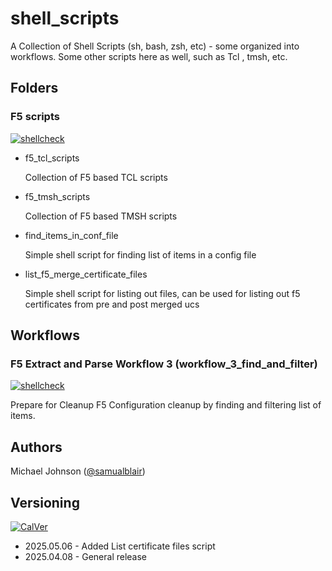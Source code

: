 # shell_scripts

A Collection of Shell Scripts (sh, bash, zsh, etc) - some organized into workflows.
Some other scripts here as well, such as Tcl , tmsh, etc.

## Folders

### F5 scripts
[![shellcheck](https://img.shields.io/badge/shellcheck-latest-darkgreen)](https://www.python.org/downloads/)

* f5_tcl_scripts

    Collection of F5 based TCL scripts

* f5_tmsh_scripts

    Collection of F5 based TMSH scripts

* find_items_in_conf_file

    Simple shell script for finding list of items in a config file

* list_f5_merge_certificate_files

    Simple shell script for listing out files, can be used for listing out f5 certificates from pre and post merged ucs

## Workflows

### F5 Extract and Parse Workflow 3 (workflow_3_find_and_filter)
[![shellcheck](https://img.shields.io/badge/shellcheck-latest-darkgreen)](https://www.python.org/downloads/)

Prepare for Cleanup F5 Configuration cleanup by finding and filtering list of items.

## Authors
Michael Johnson ([@samualblair](https://github.com/samualblair))

## Versioning
[![CalVer](https://img.shields.io/static/v1?label=CalVer&message=YY.0M.0D)](https://calver.org/)

* 2025.05.06 - Added List certificate files script
* 2025.04.08 - General release
